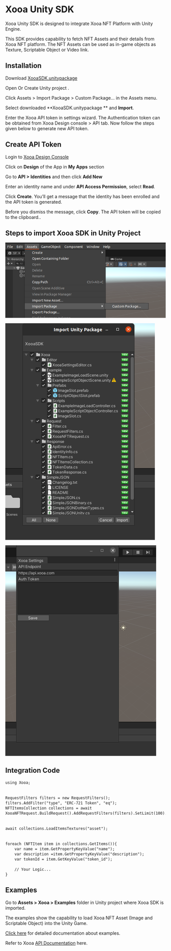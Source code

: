 
# Xooa Unity SDK

Xooa Unity SDK is designed to integrate Xooa NFT Platform with Unity Engine.

This SDK provides capability to fetch NFT Assets and their details from Xooa NFT platform. The NFT Assets can be used as in-game objects as Texture, Scriptable Object or Video link.


## Installation

Download [XooaSDK.unitypackage](./XooaSDK-1.0.0.unitypackage)

Open Or Create Unity project .

Click Assets > Import Package > Custom Package... in the Assets menu.

Select downloaded **XooaSDK.unitypackage ** and **Import**.

Enter the Xooa API token in settings wizard. The Authentication token can be obtained from Xooa Design console > API tab. Now follow the steps given below to generate new API token.
       
## Create API Token

Login to [Xooa Design Console](https://xooa.com/blockchain)

Click on **Design** of the App in  **My Apps** section

Go to **API > Identities** and then click **Add New**

Enter an identity name and under **API Access Permission**, select **Read**.

Click **Create**. You’ll get a message that the identity has been enrolled and the API token is generated.

Before you dismiss the message, click **Copy**. The API token will be copied 
to the clipboard..

## Steps to import Xooa SDK in Unity Project

![Screenshot1](./Screenshots/Screenshot1.png)

![Screenshot2](./Screenshots/Screenshot2.png)

![Screenshot3](./Screenshots/Screenshot3.png)

## Integration Code
``` 
using Xooa;


RequestFilters filters = new RequestFilters();
filters.AddFilter("type", "ERC-721 Token", "eq");
NFTItemsCollection collections = await XooaNFTRequest.BuildRequest().AddRequestFilters(filters).SetLimit(100).Execute();


await collections.LoadItemsTextures("asset");


foreach (NFTItem item in collections.GetItems()){
    var name = item.GetPropertyKeyValue("name");
    var description =item.GetPropertyKeyValue("description");
    var tokenId = item.GetKeyValue("token_id");
    
    // Your Logic...
}
```

## Examples
Go to **Assets > Xooa > Examples** folder in Unity project where Xooa SDK is imported.

The examples show the capability to load Xooa NFT Asset (Image and Scriptable Object) into the Unity Game.

[Click here](./examples/) for detailed documentation about examples.

Refer to Xooa [API Documentation](https://api.xooa.com/explorer/#!/NFT/NFT_GetAllTokens) here.
